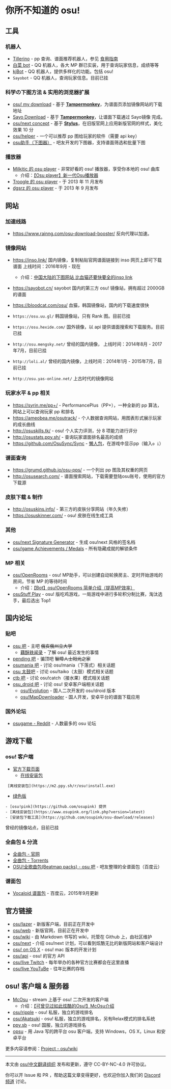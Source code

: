 # 你所不知道的 osu!

## 工具

### 机器人

- [Tillerino](https://github.com/Tillerino/Tillerinobot/wiki) - pp 查询、谱面推荐机器人，参见 [食用指南](https://deardrops.github.io/post/tillerino-bot/)
- [白菜 bot](https://tieba.baidu.com/p/5392336191) - QQ 机器人，各大 MP 群已实装，用于查询玩家信息，成绩等等
- [kjBot](https://github.com/kj415j45/kjBot) - QQ 机器人，提供多样化的功能。包括 osu!
- `Sayobot` - QQ 机器人，查询玩家信息。目前已挂

### 科学の下图方法 & 实用的浏览器扩展

- [osu! my download](https://greasyfork.org/zh-CN/scripts/3916-osu-my-download) - 基于 **[Tampermonkey](http://tampermonkey.net/)**，为谱面页添加镜像网站的下载地址
- [Sayo Download](https://sayobot.cn/sayobot.user.js) - 基于 **[Tampermonkey](http://tampermonkey.net/)**，让谱面下载通过 Sayo镜像 完成。
- [osu!next concept](https://userstyles.org/styles/123254) - 基于 **[Stylus](https://github.com/openstyles/stylus)**，在旧版官网上应用新版官网的样式，美化效果 10 分
- [osu!helper](https://github.com/Tyrrrz/OsuHelper) - 一个可以推荐 pp 图给玩家的软件（需要 api key）
- [osu助手（下图器）](https://tieba.baidu.com/p/6061835790) - 吧友开发的下图器，支持谱面筛选和批量下图

### 播放器

- [Milkitic 的 osu player](https://github.com/Milkitic/Osu-Player) - 非常好看的 osu! 播放器，享受你本地的 osu! 曲库
  - 介绍：[【Osu player】新一代Osu播放器](https://tieba.baidu.com/p/6046630988)
- [Troogle 的 osu player](https://tieba.baidu.com/p/2694900780) - 于 2013 年 11 月发布
- [dgsrz 的 osu player](https://tieba.baidu.com/p/2602038368) - 于 2013 年 9 月发布

## 网站

### 加速线路

- https://www.rainng.com/osu-download-booster/ 反向代理以加速。

### 镜像网站

- https://inso.link/
国内镜像，复制粘贴官网谱面链接到 inso 网页上即可下载谱面
上线时间：2016年9月 - 现在
  - 介绍：[中国大陆的下图网站 比血猫还要快要全的inso link](http://tieba.baidu.com/p/4799105665)

- https://sayobot.cn/
sayobot 国内的第三方 osu! 镜像站，拥有超过 2000GB 的谱面

- https://bloodcat.com/osu/
血猫，韩国镜像站，国内的下载速度很快

- `https://osu.uu.gl/`
韩国镜像站，只有 Rank 图。目前已挂

- `https://osu.hexide.com/`
国外镜像，以 api 提供谱面搜索和下载服务。目前已挂

- `http://osu.mengsky.net/`
曾经的国内镜像，
上线时间：2014年8月 - 2017年7月，目前已挂

- `http://loli.al/`
曾经的国内镜像，上线时间：2014年1月 - 2015年7月，目前已挂

- `http://osu.yas-online.net/`
上古时代的镜像网站

### 玩家水平 & pp 相关

- https://syrin.me/pp+/ - PerformancePlus（PP+），一种全新的 pp 算法，网站上可以查询玩家 pp 和排名
- https://ameobea.me/osutrack/ - 个人数据查询网站，用图表形式展示玩家的成长曲线
- http://osuskills.tk/ - osu! 个人实力评测，分 8 项能力进行评分
- http://osustats.ppy.sh/ - 查询玩家谱面排名最高的成绩
- https://github.com/OsuSync/Sync - [懒人包](https://github.com/poly000/Sync/releases/latest)，在游戏中显示pp（输入`o i`）

### 谱面查询

- https://grumd.github.io/osu-pps/ - 一个列出 pp 图及其权重的网页
- http://osusearch.com/ - 谱面搜索网站，下载需要登陆osu账号，使用的官方下载源

### 皮肤下载 & 制作

- http://osuskins.info/ - 第三方的皮肤分享网站（年久失修）
- https://osuskinner.com/ - osu! 皮肤在线生成工具

### 其他

- [osu!next Signature Generator](https://lemmmy.pw/osusig/) - 生成 osu!next 风格的签名档
- [osu!game Achievements / Medals](http://haitai.jp/) - 所有隐藏成就的解锁条件

### MP 相关
- [osu!OpenRooms](https://osu.webfreak.org/) - osu! MP助手，可以创建自动轮换房主、定时开始游戏的房间，节省 MP 的等待时间
  - 介绍：[【Bot】osu!OpenRooms 简单介绍（提高MP效率）](https://tieba.baidu.com/p/6013251513)
- [osuStuff Play](https://play.osustuff.org/) - osu! 版吃鸡游戏，一局游戏中进行多轮积分制比赛，淘汰选手，最后选出 Top1

## 国内论坛

### 贴吧

- [osu 吧](https://tieba.baidu.com/f?kw=osu) - 主吧 ~~俄亥俄州立大学~~
  - [藕酥轶闻录](http://tieba.baidu.com/p/1413928634) - 了解 osu! 最近发生的事情
- [pending 吧](https://tieba.baidu.com/f?kw=pending) - 骗顶吧 ~~智障人士阳光之家~~
- [osumania 吧](https://tieba.baidu.com/f?kw=osumania) - 讨论 osu!mania（下落式）相关话题
- [osu 太鼓吧](https://tieba.baidu.com/f?kw=osu%CC%AB%B9%C4) - 讨论 osu!taiko（太鼓）模式相关话题
- [ctb 吧](https://tieba.baidu.com/f?kw=ctb) - 讨论 osu!catch（接水果）模式相关话题
- [osu_droid 吧](https://tieba.baidu.com/f?kw=osu_droid) - 讨论 osu! 安卓客户端相关话题
  - [osu!Evolution](http://ops.dgsrz.com/) - 国人二次开发的 osu!droid 版本
  - [osu!MapDownloader](http://shouji.baidu.com/soft/item?docid=6654984) - 国人开发，安卓平台的谱面下载应用

### 国外论坛

- [osugame - Reddit](https://www.reddit.com/r/osugame) - 人数最多的 osu 论坛

## 游戏下载

### osu! 客户端

- [官方下载页面](https://osu.ppy.sh/home/download)
  - [在线安装包](https://m1.ppy.sh/release/osu!install.exe)

` [离线安装包](https://m2.ppy.sh/r/osu!install.exe)`
 
 - [绿色版](https://txy1.sayobot.cn/osu.zip)
  
```
- [osu!pink](https://github.com/osupink) 提供
- [离线安装包](https://www.osupink.org/link.php?version=latest)
- [安装包下载工具](https://github.com/osupink/osu-download/releases) 
```
曾经的镜像站点，目前已挂


### 全曲包 & 分流

- [全曲包 - 官网](https://osu.ppy.sh/beatmaps/packs)
- [全曲包 - Torrents](http://pandotracker.me/torrents.html)
- [OSU!全歌曲包(Beatmap packs) - osu 吧](https://tieba.baidu.com/p/5436038419) - 吧友整理的全谱面包（百度云）

### 谱面包

- [Vocaloid 谱面包](https://deardrops.github.io/osu/) - 百度云，2015年9月更新

## 官方链接

- [osu!lazer](https://github.com/ppy/osu) - 新版客户端，目前正在开发中
- [osu!web](https://osu.ppy.sh/home) - 新版官网，目前正在开发中
- [osu!wiki](https://github.com/ppy/osu-wiki) - 由 Markdown 书写的 wiki，托管在 Github 上，由社区维护
- [osu!next](http://osunext.tumblr.com/) - 介绍 osu!next 计划，可以看到炫酷无比的新版网站和客户端设计
- [osu! on OS X](http://osuosx.tumblr.com/) - osu! mac 版本的开发计划
- [osu!api](https://osu.ppy.sh/api/) - osu! 的官方 API
- [osu!live Twitch](http://www.twitch.tv/osulive) - 每年举办的各种官方比赛都会在这里直播
- [osu!live YouTuBe](https://www.youtube.com/channel/UC04QGgpwL5b53HbMCi4TB7A) - 往年比赛的存档

## osu! 客户端 & 服务器

- [McOsu](http://store.steampowered.com/app/607260/McOsu/) - stream 上基于 osu! 二次开发的客户端
  - 介绍：[【可曾见过如此炫酷的Osu!】McOsu介绍](https://tieba.baidu.com/p/4715040646)
- [osu!ripple](https://ripple.moe/) - osu! 私服，独立的游戏排名
- [osu!Akatsuki](https://akatsuki.pw/) - osu! 私服，独立的游戏排名，另有Relax模式的排名系统
- [ppy.sb](https://osu.ppy.sb/) - osu! 国服，独立的游戏排名
- [opsu](https://itdelatrisu.github.io/opsu/) - 用 Java 写的跨平台 osu 客户端，支持 Windows，OS X，Linux 和安卓平台

更多内容请参阅：[Project - osu!wiki](https://osu.ppy.sh/help/wiki/Projects)

---

本文由 [osu!中文翻译组织](https://osu-translate-zh.github.io/about) 发布和更新，遵守 CC-BY-NC-4.0 许可协议。

你可以开 Issue 和 PR ，帮助这篇文章变得更好，也欢迎你加入我们的 [Discord 频道](https://discord.gg/VbYsb79) 讨论。

